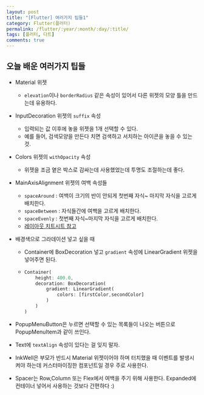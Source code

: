 ```yaml
---
layout: post
title: "[Flutter] 여러가지 팁들1"
category: Flutter(플러터)
permalink: /flutter/:year/:month/:day/:title/
tags: [플러터, 다트]
comments: true
---
```


## 오늘 배운 여러가지 팁들

* Material 위젯

  * `elevation`이나 `borderRadius` 같은 속성이 있어서 다른 위젯의 모양 틀을 만드는데 유용하다.

* InputDecoration 위젯의 `suffix` 속성

  * 입력되는 값 이후에 놓을 위젯을 1개 선택할 수 있다.
  * 예를 들어, 검색모양을 만든다 치면 검색하고 서치하는 아이콘을 놓을 수 있는 것.

* Colors 위젯의 `withOpacity` 속성

  * 위젯을 조금 옅은 박스로 감싸는데 사용했었는데 투명도 조절하는데 좋다.

* MainAxisAlignment 위젯의 여백 속성들

  * `spaceAround` : 여백이 크기의 반이 안되게 첫번째 자식~ 마지막 자식을 고르게 배치한다.
  * `spaceBetween` : 자식들간에 여백을 고르게 배치한다.
  * `spaceEvenly` : 첫번째 자식~마지막 자식을 고르게 배치한다.
  * [레이아웃 치트시트 참고](https://medium.com/jlouage/flutter-row-column-cheat-sheet-78c38d242041)

* 배경색으로 그라데이션 넣고 싶을 때

  * Container에 BoxDecoration 넣고 `gradient` 속성에 LinearGradient 위젯을 넣어주면 된다.

  * ```dart
    Container(
        height: 400.0,
        decoration: BoxDecoration(
            gradient: LinearGradient(
                colors: [firstColor,secondColor]
            )
        )
    )
    ```

* PopupMenuButton은 누르면 선택할 수 있는 목록들이 나오는 버튼으로 PopupMenuItem과 같이 쓰인다.

* Text에 `textAlign` 속성이 있다는 걸 잊지 말자.

* InkWell은 부모가 반드시 Material 위젯이어야 하며 터치했을 때 이벤트를 발생시켜야 하는데 커스터마이징한 컴포넌트일 경우 주로 사용한다.

* Spacer는 Row,Column 또는 Flex에서 여백을 주기 위해 사용한다. Expanded에 컨테이너 넣어서 사용하는 것보다 간편하다 :)
